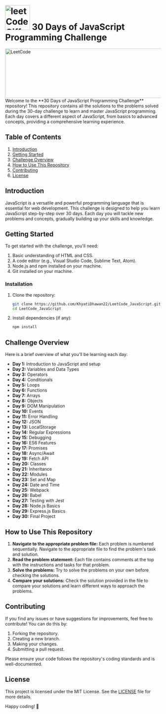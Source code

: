 # <img src="https://github.com/KhyatiDhawan22/LeetCode_JavaScript/assets/112753105/de9ccd57-94ff-411a-bb9f-848dbefe82f3" alt="leetCodeGiffy-ezgif com-resize" width="80" height="80"> 30 Days of JavaScript Programming Challenge 

<img alt="LeetCode" src="https://github.com/KhyatiDhawan22/LeetCode_JavaScript/assets/112753105/57e0fa3d-bfb7-4b88-ad38-c8e13032d0f2" width="960" height="160">

<br/>
Welcome to the **30 Days of JavaScript Programming Challenge** repository! This repository contains all the solutions to the problems solved during the 30-day challenge to learn and master JavaScript programming. Each day covers a different aspect of JavaScript, from basics to advanced concepts, providing a comprehensive learning experience.

## Table of Contents

1. [Introduction](#introduction)
2. [Getting Started](#getting-started)
3. [Challenge Overview](#challenge-overview)
4. [How to Use This Repository](#how-to-use-this-repository)
5. [Contributing](#contributing)
6. [License](#license)

## Introduction

JavaScript is a versatile and powerful programming language that is essential for web development. This challenge is designed to help you learn JavaScript step-by-step over 30 days. Each day you will tackle new problems and concepts, gradually building up your skills and knowledge.

## Getting Started

To get started with the challenge, you'll need:

1. Basic understanding of HTML and CSS.
2. A code editor (e.g., Visual Studio Code, Sublime Text, Atom).
3. Node.js and npm installed on your machine.
4. Git installed on your machine.

### Installation

1. Clone the repository:
    ```bash
    git clone https://github.com/KhyatiDhawan22/LeetCode_JavaScript.git
    cd LeetCode_JavaScript
    ```

2. Install dependencies (if any):
    ```bash
    npm install
    ```

## Challenge Overview

Here is a brief overview of what you'll be learning each day:

- **Day 1:** Introduction to JavaScript and setup
- **Day 2:** Variables and Data Types
- **Day 3:** Operators
- **Day 4:** Conditionals
- **Day 5:** Loops
- **Day 6:** Functions
- **Day 7:** Arrays
- **Day 8:** Objects
- **Day 9:** DOM Manipulation
- **Day 10:** Events
- **Day 11:** Error Handling
- **Day 12:** JSON
- **Day 13:** LocalStorage
- **Day 14:** Regular Expressions
- **Day 15:** Debugging
- **Day 16:** ES6 Features
- **Day 17:** Promises
- **Day 18:** Async/Await
- **Day 19:** Fetch API
- **Day 20:** Classes
- **Day 21:** Inheritance
- **Day 22:** Modules
- **Day 23:** Set and Map
- **Day 24:** Date and Time
- **Day 25:** Webpack
- **Day 26:** Babel
- **Day 27:** Testing with Jest
- **Day 28:** Node.js Basics
- **Day 29:** Express.js Basics
- **Day 30:** Final Project

## How to Use This Repository

1. **Navigate to the appropriate problem file:** Each problem is numbered sequentially. Navigate to the appropriate file to find the problem's task and solution.
2. **Read the problem statement:** Each file contains comments at the top with the instructions and tasks for that problem.
3. **Solve the problems:** Try to solve the problems on your own before checking the solutions.
4. **Compare your solutions:** Check the solution provided in the file to compare your solutions and learn different ways to approach the problems.

## Contributing

If you find any issues or have suggestions for improvements, feel free to contribute! You can do this by:

1. Forking the repository.
2. Creating a new branch.
3. Making your changes.
4. Submitting a pull request.

Please ensure your code follows the repository's coding standards and is well-documented.

## License

This project is licensed under the MIT License. See the [LICENSE](LICENSE) file for more details.

Happy coding! 🚀
